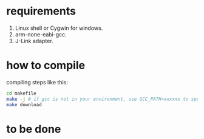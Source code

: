 # requirements

1. Linux shell or Cygwin for windows.
2. arm-none-eabi-gcc.
3. J-Link adapter.

# how to compile

compiling steps like this:

```bash
cd makefile
make -j # if gcc is not in your environment, use GCC_PATH=xxxxxx to specify it
make download
```

# to be done